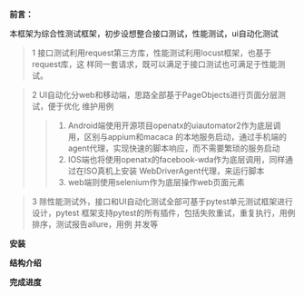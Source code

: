 **前言：**

本框架为综合性测试框架，初步设想整合接口测试，性能测试，ui自动化测试
>1 接口测试利用request第三方库，性能测试利用locust框架，也基于request库，这
样同一套请求，既可以满足于接口测试也可满足于性能测试。

>2 UI自动化分web和移动端，思路全部基于PageObjects进行页面分层测试，便于优化
维护用例
>>1. Android端使用开源项目openatx的uiautomator2作为底层调用，区别与appium和macaca
的本地服务启动，通过手机端的agent代理，实现快速的脚本响应，而不需要繁琐的服务启动
>>2. IOS端也将使用openatx的facebook-wda作为底层调用，同样通过在ISO真机上安装
WebDriverAgent代理，来运行脚本
>>3. web端则使用selenium作为底层操作web页面元素

>3 除性能测试外，接口和UI自动化测试全部可基于pytest单元测试框架进行设计，pytest
框架支持pytest的所有插件，包括失败重试，重复执行，用例排序，测试报告allure，用例
并发等

**安装**

**结构介绍**

**完成进度**
